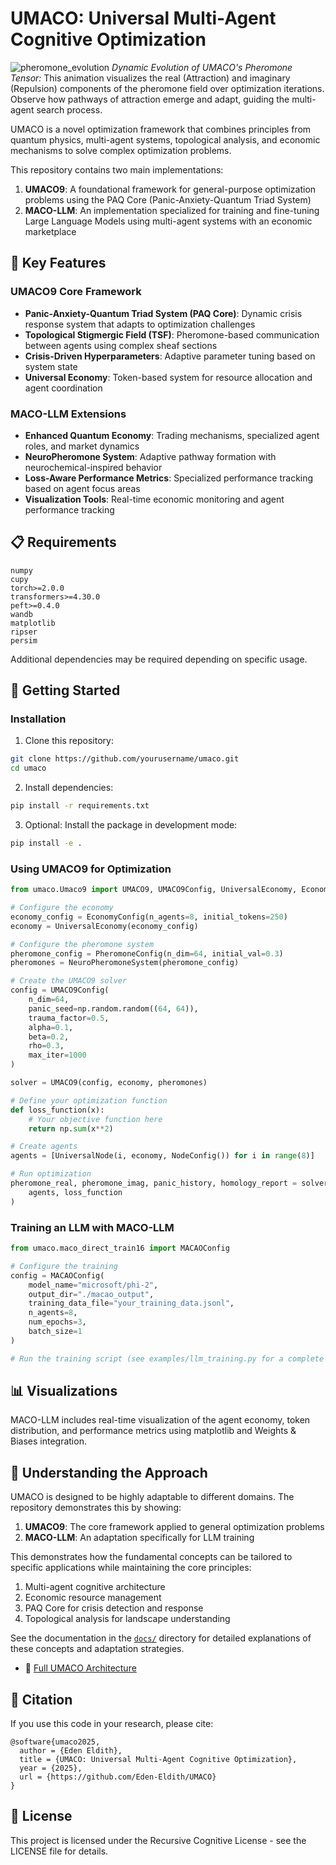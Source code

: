 # UMACO: Universal Multi-Agent Cognitive Optimization
![pheromone_evolution](https://github.com/user-attachments/assets/81bf1f54-70a5-4f1a-998a-0fffee57567a)
*Dynamic Evolution of UMACO's Pheromone Tensor:* This animation visualizes the real (Attraction) and imaginary (Repulsion) components of the pheromone field over optimization iterations.  Observe how pathways of attraction emerge and adapt, guiding the multi-agent search process.

UMACO is a novel optimization framework that combines principles from quantum physics, multi-agent systems, topological analysis, and economic mechanisms to solve complex optimization problems.

This repository contains two main implementations:

1. **UMACO9**: A foundational framework for general-purpose optimization problems using the PAQ Core (Panic-Anxiety-Quantum Triad System)
2. **MACO-LLM**: An implementation specialized for training and fine-tuning Large Language Models using multi-agent systems with an economic marketplace

## 🌟 Key Features

### UMACO9 Core Framework
- **Panic-Anxiety-Quantum Triad System (PAQ Core)**: Dynamic crisis response system that adapts to optimization challenges
- **Topological Stigmergic Field (TSF)**: Pheromone-based communication between agents using complex sheaf sections
- **Crisis-Driven Hyperparameters**: Adaptive parameter tuning based on system state
- **Universal Economy**: Token-based system for resource allocation and agent coordination

### MACO-LLM Extensions
- **Enhanced Quantum Economy**: Trading mechanisms, specialized agent roles, and market dynamics
- **NeuroPheromone System**: Adaptive pathway formation with neurochemical-inspired behavior
- **Loss-Aware Performance Metrics**: Specialized performance tracking based on agent focus areas
- **Visualization Tools**: Real-time economic monitoring and agent performance tracking

## 📋 Requirements

```
numpy
cupy
torch>=2.0.0
transformers>=4.30.0
peft>=0.4.0
wandb
matplotlib
ripser
persim
```

Additional dependencies may be required depending on specific usage.

## 🚀 Getting Started

### Installation

1. Clone this repository:
```bash
git clone https://github.com/yourusername/umaco.git
cd umaco
```

2. Install dependencies:
```bash
pip install -r requirements.txt
```

3. Optional: Install the package in development mode:
```bash
pip install -e .
```

### Using UMACO9 for Optimization

```python
from umaco.Umaco9 import UMACO9, UMACO9Config, UniversalEconomy, EconomyConfig, NeuroPheromoneSystem, PheromoneConfig, UniversalNode, NodeConfig

# Configure the economy
economy_config = EconomyConfig(n_agents=8, initial_tokens=250)
economy = UniversalEconomy(economy_config)

# Configure the pheromone system
pheromone_config = PheromoneConfig(n_dim=64, initial_val=0.3)
pheromones = NeuroPheromoneSystem(pheromone_config)

# Create the UMACO9 solver
config = UMACO9Config(
    n_dim=64,
    panic_seed=np.random.random((64, 64)),
    trauma_factor=0.5,
    alpha=0.1, 
    beta=0.2,
    rho=0.3,
    max_iter=1000
)

solver = UMACO9(config, economy, pheromones)

# Define your optimization function
def loss_function(x):
    # Your objective function here
    return np.sum(x**2)

# Create agents
agents = [UniversalNode(i, economy, NodeConfig()) for i in range(8)]

# Run optimization
pheromone_real, pheromone_imag, panic_history, homology_report = solver.optimize(
    agents, loss_function
)
```

### Training an LLM with MACO-LLM

```python
from umaco.maco_direct_train16 import MACAOConfig

# Configure the training
config = MACAOConfig(
    model_name="microsoft/phi-2",
    output_dir="./macao_output",
    training_data_file="your_training_data.jsonl",
    n_agents=8,
    num_epochs=3,
    batch_size=1
)

# Run the training script (see examples/llm_training.py for a complete example)
```

## 📊 Visualizations

MACO-LLM includes real-time visualization of the agent economy, token distribution, and performance metrics using matplotlib and Weights & Biases integration.

## 🧠 Understanding the Approach

UMACO is designed to be highly adaptable to different domains. The repository demonstrates this by showing:

1. **UMACO9**: The core framework applied to general optimization problems
2. **MACO-LLM**: An adaptation specifically for LLM training

This demonstrates how the fundamental concepts can be tailored to specific applications while maintaining the core principles:

1. Multi-agent cognitive architecture
2. Economic resource management
3. PAQ Core for crisis detection and response
4. Topological analysis for landscape understanding

See the documentation in the [`docs/`](https://github.com/Eden-Eldith/UMACO/tree/master/docs) directory for detailed explanations of these concepts and adaptation strategies.

- 📄  [Full UMACO Architecture](https://garden-backend-three.vercel.app/fixed-thesis-maco/)


## 📝 Citation

If you use this code in your research, please cite:

```
@software{umaco2025,
  author = {Eden Eldith},
  title = {UMACO: Universal Multi-Agent Cognitive Optimization},
  year = {2025},
  url = {https://github.com/Eden-Eldith/UMACO}
}
```

## 📄 License

This project is licensed under the Recursive Cognitive License - see the LICENSE file for details.

